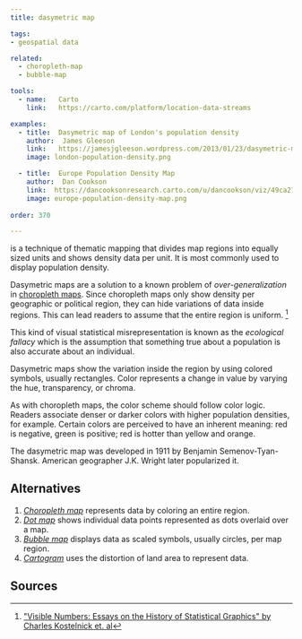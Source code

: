 ```yaml
---
title: dasymetric map

tags:
- geospatial data

related:
  - choropleth-map
  - bubble-map

tools:
  - name:   Carto
    link:   https://carto.com/platform/location-data-streams

examples:
  - title:  Dasymetric map of London's population density
    author:  James Gleeson
    link:   https://jamesjgleeson.wordpress.com/2013/01/23/dasymetric-map-of-londons-population-density-2011/
    image: london-population-density.png

  - title:  Europe Population Density Map
    author:  Dan Cookson
    link:  https://dancooksonresearch.carto.com/u/dancookson/viz/49ca276c-adf9-454a-8f64-0ccf0e46eed0/embed_map
    image: europe-population-density-map.png
    
order: 370

---
```


is a technique of thematic mapping that divides map regions into equally sized units and shows density data per unit. It is most commonly used to display population density.

<!--more-->

Dasymetric maps are a solution to a known problem of *over-generalization* in [choropleth maps](/choropleth-map). Since choropleth maps only show density per geographic or political region, they can hide variations of data inside regions. This can lead readers to assume that the entire region is uniform. [^kostelnick]

This kind of visual statistical misrepresentation is known as the *ecological fallacy* which is the assumption that something true about a population is also accurate about an individual.

Dasymetric maps show the variation inside the region by using colored symbols, usually rectangles. Color represents a change in value by varying the hue, transparency, or chroma.

As with choropleth maps, the color scheme should follow color logic. Readers associate denser or darker colors with higher population densities, for example. Certain colors are perceived to have an inherent meaning: red is negative, green is positive; red is hotter than yellow and orange.

The dasymetric map was developed in 1911 by Benjamin Semenov-Tyan-Shansk. American geographer J.K. Wright later popularized it.

## Alternatives
1. [*Choropleth map*](/choropleth-map) represents data by coloring an entire region.
2. [*Dot map*](/dot-map) shows individual data points represented as dots overlaid over a map.
2. [*Bubble map*](/bubble-map) displays data as scaled symbols, usually circles, per map region.
4. [*Cartogram*](/cartogram) uses the distortion of land area to represent data.

## Sources

[^kostelnick]: ["Visible Numbers: Essays on the History of Statistical Graphics" by Charles Kostelnick et. al](https://books.google.fr/books?id=gCMxDwAAQBAJ&pg=PT140&dq=dasymetric+map&hl=en&sa=X&ved=0ahUKEwiUvIjCodLhAhUEKBoKHWbGAtIQ6AEIMjAC#v=onepage&q=dasymetric%20map&f=false)
